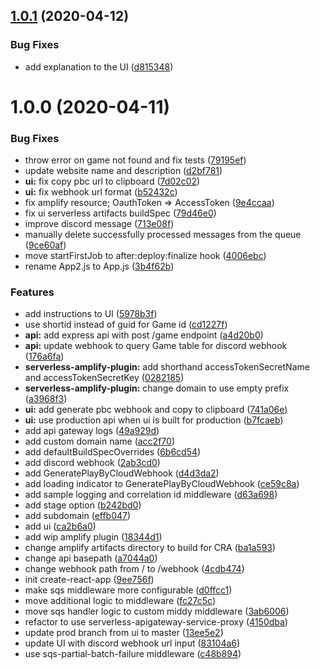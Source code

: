 ## [1.0.1](https://github.com/brettstack/civ6-play-by-cloud-turn-notifier/compare/v1.0.0...v1.0.1) (2020-04-12)


### Bug Fixes

* add explanation to the UI ([d815348](https://github.com/brettstack/civ6-play-by-cloud-turn-notifier/commit/d81534869b997241ef6edb55e467d60420f77ccf))

# 1.0.0 (2020-04-11)


### Bug Fixes

* throw error on game not found and fix tests ([79195ef](https://github.com/brettstack/civ6-play-by-cloud-turn-notifier/commit/79195ef9774133fe56ed53fe7bc8a19e160e9269))
* update website name and description ([d2bf781](https://github.com/brettstack/civ6-play-by-cloud-turn-notifier/commit/d2bf78175023f4411e94fab6d55ee58e97378ee3))
* **ui:** fix copy pbc url to clipboard ([7d02c02](https://github.com/brettstack/civ6-play-by-cloud-turn-notifier/commit/7d02c025224a510d11522e555b1888b8c7fb346e))
* **ui:** fix webhook url format ([b52432c](https://github.com/brettstack/civ6-play-by-cloud-turn-notifier/commit/b52432c4617848d531019f1aa4ae9501397614fc))
* fix amplify resource; OauthToken => AccessToken ([9e4ccaa](https://github.com/brettstack/civ6-play-by-cloud-turn-notifier/commit/9e4ccaa6fb6e44791c9d4e85bf669afca907ecfa))
* fix ui serverless artifacts buildSpec ([79d46e0](https://github.com/brettstack/civ6-play-by-cloud-turn-notifier/commit/79d46e0467b3f2f64bfd4c05298c5b6b4f1476af))
* improve discord message ([713e08f](https://github.com/brettstack/civ6-play-by-cloud-turn-notifier/commit/713e08fd2d8b53e013b4634d1359345d0dd5d4da))
* manually delete successfully processed messages from the queue ([9ce60af](https://github.com/brettstack/civ6-play-by-cloud-turn-notifier/commit/9ce60af5dd547c98949327621e06765bbf268f0c))
* move startFirstJob to after:deploy:finalize hook ([4006ebc](https://github.com/brettstack/civ6-play-by-cloud-turn-notifier/commit/4006ebc7115ab618c3d9710a87765168d851c5c7))
* rename App2.js to App.js ([3b4f62b](https://github.com/brettstack/civ6-play-by-cloud-turn-notifier/commit/3b4f62b93ec0af873c54d41de18a66cf21cc1b85))


### Features

* add instructions to UI ([5978b3f](https://github.com/brettstack/civ6-play-by-cloud-turn-notifier/commit/5978b3f0c807e79ec3e9817d6263ece8e98f86ce))
* use shortid instead of guid for Game id ([cd1227f](https://github.com/brettstack/civ6-play-by-cloud-turn-notifier/commit/cd1227fad2545606cc0e11f62ce18c0e2c3415bf))
* **api:** add express api with post /game endpoint ([a4d20b0](https://github.com/brettstack/civ6-play-by-cloud-turn-notifier/commit/a4d20b0dd20fd709dad60218196666d3ced74c1d))
* **api:** update webhook to query Game table for discord webhook ([176a6fa](https://github.com/brettstack/civ6-play-by-cloud-turn-notifier/commit/176a6fa316e011c0f5c9847272bec2a99cb7d3a7))
* **serverless-amplify-plugin:** add shorthand accessTokenSecretName and accessTokenSecretKey ([0282185](https://github.com/brettstack/civ6-play-by-cloud-turn-notifier/commit/0282185c68ab7887aea2777e10aa43810292d827))
* **serverless-amplify-plugin:** change domain to use empty prefix ([a3968f3](https://github.com/brettstack/civ6-play-by-cloud-turn-notifier/commit/a3968f38f223d72dcad1770fcd49bfac791e751e))
* **ui:** add generate pbc webhook and copy to clipboard ([741a06e](https://github.com/brettstack/civ6-play-by-cloud-turn-notifier/commit/741a06eb9a3947d07b8837a7a98220624869f65d))
* **ui:** use production api when ui is built for production ([b7fcaeb](https://github.com/brettstack/civ6-play-by-cloud-turn-notifier/commit/b7fcaeb76f4c43702d6bf7688f03053483e506b7))
* add api gateway logs ([49a929d](https://github.com/brettstack/civ6-play-by-cloud-turn-notifier/commit/49a929d5f136342b2305caafc4301d44c3437e9c))
* add custom domain name ([acc2f70](https://github.com/brettstack/civ6-play-by-cloud-turn-notifier/commit/acc2f709c287968304e7d65062bf9a9b18df91bb))
* add defaultBuildSpecOverrides ([6b6cd54](https://github.com/brettstack/civ6-play-by-cloud-turn-notifier/commit/6b6cd541ddf499228de716abdcaf27d1ec9d9aea))
* add discord webhook ([2ab3cd0](https://github.com/brettstack/civ6-play-by-cloud-turn-notifier/commit/2ab3cd09416b70a55521c3e46ac81c539e713c44))
* add GeneratePlayByCloudWebhook ([d4d3da2](https://github.com/brettstack/civ6-play-by-cloud-turn-notifier/commit/d4d3da2373391a36beb2a21de4f2f126750a63ec))
* add loading indicator to GeneratePlayByCloudWebhook ([ce59c8a](https://github.com/brettstack/civ6-play-by-cloud-turn-notifier/commit/ce59c8aa6981d7523514129ce27ceaf3e64fe4cd))
* add sample logging and correlation id middleware ([d63a698](https://github.com/brettstack/civ6-play-by-cloud-turn-notifier/commit/d63a698445fb49824227995ec2953c072633f8dd))
* add stage option ([b242bd0](https://github.com/brettstack/civ6-play-by-cloud-turn-notifier/commit/b242bd0b5971a41b2a5d4b6806baeccd346099c8))
* add subdomain ([effb047](https://github.com/brettstack/civ6-play-by-cloud-turn-notifier/commit/effb0479a25e37cf1007a2cb955f0ab41cd5bf8f))
* add ui ([ca2b6a0](https://github.com/brettstack/civ6-play-by-cloud-turn-notifier/commit/ca2b6a0b7ba7d42080fa6c1da2b06fab87973002))
* add wip amplify plugin ([18344d1](https://github.com/brettstack/civ6-play-by-cloud-turn-notifier/commit/18344d17d465e15ccb113dfe34409904e92deeb9))
* change amplify artifacts directory to build for CRA ([ba1a593](https://github.com/brettstack/civ6-play-by-cloud-turn-notifier/commit/ba1a5939b5e27ad1d48b69da8f987353cfbdfe3f))
* change api basepath ([a7044a0](https://github.com/brettstack/civ6-play-by-cloud-turn-notifier/commit/a7044a05c3322b2e5a6c7e69a498d28b07a40b4c))
* change webhook path from / to /webhook ([4cdb474](https://github.com/brettstack/civ6-play-by-cloud-turn-notifier/commit/4cdb474f6598381c16dd89ffb7155c2cfe2052e9))
* init create-react-app ([9ee756f](https://github.com/brettstack/civ6-play-by-cloud-turn-notifier/commit/9ee756fd5db813923fe4af6592a244dc8bcc87f5))
* make sqs middleware more configurable ([d0ffcc1](https://github.com/brettstack/civ6-play-by-cloud-turn-notifier/commit/d0ffcc11ae5ae37234af6f30877f8469665ef9ef))
* move additional logic to middleware ([fc27c5c](https://github.com/brettstack/civ6-play-by-cloud-turn-notifier/commit/fc27c5cfe026206d172c02517ac46751a8d3a568))
* move sqs handler logic to custom middy middleware ([3ab6006](https://github.com/brettstack/civ6-play-by-cloud-turn-notifier/commit/3ab60068c9e81e1e4db071cd0b03d3c2aef5cc4e))
* refactor to use serverless-apigateway-service-proxy ([4150dba](https://github.com/brettstack/civ6-play-by-cloud-turn-notifier/commit/4150dba967a91554d98bd90521f922469da52c7c))
* update prod branch from ui to master ([13ee5e2](https://github.com/brettstack/civ6-play-by-cloud-turn-notifier/commit/13ee5e212793aab0860dd755ecfe06ba11dfbfa7))
* update UI with discord webhook url input ([83104a6](https://github.com/brettstack/civ6-play-by-cloud-turn-notifier/commit/83104a6d70c49dfc1d0376a47203bd9825b3f610))
* use sqs-partial-batch-failure middleware ([c48b894](https://github.com/brettstack/civ6-play-by-cloud-turn-notifier/commit/c48b894458b0e2c27d8269880166ce91e1828e4e))
